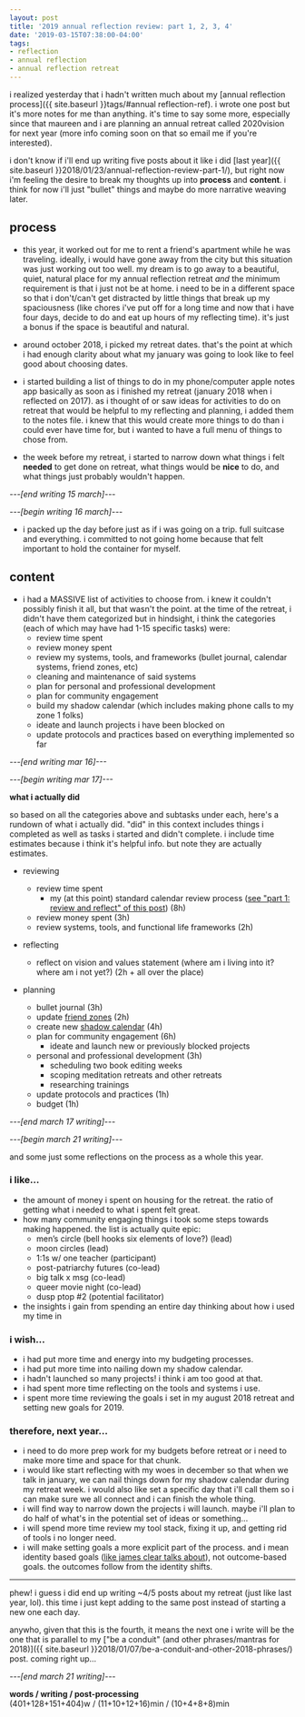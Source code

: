 ```yaml
---
layout: post
title: '2019 annual reflection review: part 1, 2, 3, 4'
date: '2019-03-15T07:38:00-04:00'
tags:
- reflection
- annual reflection
- annual reflection retreat
--- 
```


<!-- [part 2]({{ site.baseurl }}2018/01/24/annual-reflection-review-part-2/)|[part 3]({{ site.baseurl }}2018/01/30/annual-reflection-review-part-3/)|[part 4]({{ site.baseurl }}2018/01/31/annual-reflection-review-part-4/)|[part 5]({{ site.baseurl }}2018/02/01/annual-reflection-review-part-5/) -->


i realized yesterday that i hadn't written much about my [annual reflection process]({{ site.baseurl }}tags/#annual reflection-ref). i wrote one post but it's more notes for me than anything. it's time to say some more, especially since that maureen and i are planning an annual retreat called 2020vision for next year (more info coming soon on that so email me if you're interested).

i don't know if i'll end up writing five posts about it like i did [last year]({{ site.baseurl }}2018/01/23/annual-reflection-review-part-1/), but right now i'm feeling the desire to break my thoughts up into **process** and **content**. i think for now i'll just "bullet" things and maybe do more narrative weaving later. 

## process

* this year, it worked out for me to rent a friend's apartment while he was traveling. ideally, i would have gone away from the city but this situation was just working out too well. my dream is to go away to a beautiful, quiet, natural place for my annual reflection retreat _and_ the minimum requirement is that i just not be at home. i need to be in a different space so that i don't/can't get distracted by little things that break up my spaciousness (like chores i've put off for a long time and now that i have four days, decide to do and eat up hours of my reflecting time). it's just a bonus if the space is beautiful and natural. 

* around october 2018, i picked my retreat dates. that's the point at which i had enough clarity about what my january was going to look like to feel good about choosing dates. 

* i started building a list of things to do in my phone/computer apple notes app basically as soon as i finished my retreat (january 2018 when i reflected on 2017). as i thought of or saw ideas for activities to do on retreat that would be helpful to my reflecting and planning, i added them to the notes file. i knew that this would create more things to do than i could ever have time for, but i wanted to have a full menu of things to chose from. 

* the week before my retreat, i started to narrow down what things i felt **needed** to get done on retreat, what things would be **nice** to do, and what things just probably wouldn't happen.

*---[end writing 15 march]---*

*---[begin writing 16 march]---*

* i packed up the day before just as if i was going on a trip. full suitcase and everything. i committed to not going home because that felt important to hold the container for myself. 

## content

* i had a MASSIVE list of activities to choose from. i knew it couldn't possibly finish it all, but that wasn't the point. at the time of the retreat, i didn't have them categorized but in hindsight, i think the categories (each of which may have had 1-15 specific tasks) were:
    * review time spent
    * review money spent
    * review my systems, tools, and frameworks (bullet journal, calendar systems, friend zones, etc)
    * cleaning and maintenance of said systems
    * plan for personal and professional development
    * plan for community engagement 
    * build my shadow calendar (which includes making phone calls to my zone 1 folks)
    * ideate and launch projects i have been blocked on
    * update protocols and practices based on everything implemented so far

*---[end writing mar 16]---*

*---[begin writing mar 17]---*

**what i actually did**

so based on all the categories above and subtasks under each, here's a rundown of what i actually did. "did" in this context includes things i completed as well as tasks i started and didn't complete. i include time estimates because i think it's helpful info. but note they are actually estimates. 

* reviewing
    * review time spent
        * my (at this point) standard calendar review process ([see "part 1: review and reflect" of this post](2016/12/23/my-personal-retreat-long-version/)) (8h)
    * review money spent (3h)
    * review systems, tools, and functional life frameworks (2h)

* reflecting
    * reflect on vision and values statement (where am i living into it? where am i not yet?) (2h + all over the place)

* planning
    * bullet journal (3h)
    * update [friend zones](https://medium.com/@lqb2/planning-out-my-friend-ecosystem-95175246458d) (2h)
    * create new [shadow calendar](https://medium.com/@lqb2/my-shadow-calendar-an-experiment-in-aligning-my-time-with-my-values-d31219621288) (4h)
    * plan for community engagement (6h)
        * ideate and launch new or previously blocked projects 
    * personal and professional development (3h)
        * scheduling two book editing weeks
        * scoping meditation retreats and other retreats
        * researching trainings
    * update protocols and practices (1h)
    * budget (1h)

*---[end march 17 writing]---*

*---[begin march 21 writing]---*

and some just some reflections on the process as a whole this year. 

### i like...

* the amount of money i spent on housing for the retreat. the ratio of getting what i needed to what i spent felt great.
* how many community engaging things i took some steps towards making happened. the list is actually quite epic:
    * men’s circle (bell hooks six elements of love?) (lead)
    * moon circles (lead)
    * 1:1s w/ one teacher (participant)
    * post-patriarchy futures (co-lead)
    * big talk x msg (co-lead)
    * queer movie night (co-lead)
    * dusp ptop #2 (potential facilitator)
* the insights i gain from spending an entire day thinking about how i used my time in 

### i wish...

* i had put more time and energy into my budgeting processes. 
* i had put more time into nailing down my shadow calendar. 
* i hadn't launched so many projects! i think i am too good at that.
* i had spent more time reflecting on the tools and systems i use. 
* i spent more time reviewing the goals i set in my august 2018 retreat and setting new goals for 2019.


### therefore, next year...

* i need to do more prep work for my budgets before retreat or i need to make more time and space for that chunk.
* i would like start reflecting with my woes in december so that when we talk in january, we can nail things down for my shadow calendar during my retreat week. i would also like set a specific day that i'll call them so i can make sure we all connect and i can finish the whole thing. 
* i will find way to narrow down the projects i will launch. maybe i'll plan to do half of what's in the potential set of ideas or something...
* i will spend more time review my tool stack, fixing it up, and getting rid of tools i no longer need.
* i will make setting goals a more explicit part of the process. and i mean identity based goals ([like james clear talks about](https://jamesclear.com/identity-based-habits)), not outcome-based goals. the outcomes follow from the identity shifts. 

---

phew! i guess i did end up writing ~4/5 posts about my retreat (just like last year, lol). this time i just kept adding to the same post instead of starting a new one each day. 

anywho, given that this is the fourth, it means the next one i write will be the one that is parallel to my ["be a conduit" (and other phrases/mantras for 2018)]({{ site.baseurl }}2018/01/07/be-a-conduit-and-other-2018-phrases/) post. coming right up...

*---[end march 21 writing]---*

<!-- hyperlink bank -->


<!-- &#042; = asterisk -->
<!-- &#039; = single quote '-->

**words / writing / post-processing**  
(401+128+151+404)w / (11+10+12+16)min / (10+4+8+8)min
